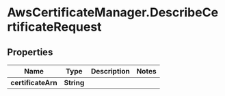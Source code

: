 # AwsCertificateManager.DescribeCertificateRequest

## Properties

Name | Type | Description | Notes
------------ | ------------- | ------------- | -------------
**certificateArn** | **String** |  | 


